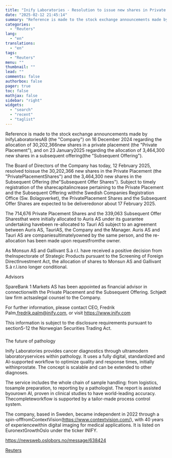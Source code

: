 ```yaml
---
title: "Inify Laboratories - Resolution to issue new shares in Private Placement and Subsequent Offering"
date: "2025-02-12 21:45:14"
summary: "Reference is made to the stock exchange announcements made by InifyLaboratoriesAB (the \"Company\") on 16 December 2024 regarding the allocation of 30,202,366new shares in a private placement (the \"Private Placement\"), and on 23 January2025 regarding the allocation of 3,464,300 new shares in a subsequent offering(the \"Subsequent Offering\").The Board of Directors..."
categories:
  - "Reuters"
lang:
  - "en"
translations:
  - "en"
tags:
  - "Reuters"
menu: ""
thumbnail: ""
lead: ""
comments: false
authorbox: false
pager: true
toc: false
mathjax: false
sidebar: "right"
widgets:
  - "search"
  - "recent"
  - "taglist"
---
```


Reference is made to the stock exchange announcements made by InifyLaboratoriesAB (the "Company") on 16 December 2024 regarding the allocation of 30,202,366new shares in a private placement (the "Private Placement"), and on 23 January2025 regarding the allocation of 3,464,300 new shares in a subsequent offering(the "Subsequent Offering").

The Board of Directors of the Company has today, 12 February 2025, resolved toissue the 30,202,366 new shares in the Private Placement (the "PrivatePlacementShares") and the 3,464,300 new shares in the Subsequent Offering (the"Subsequent Offer Shares"). Subject to timely registration of the sharecapitalincrease pertaining to the Private Placement and the Subsequent Offering withthe Swedish Companies Registration Office (Sw. Bolagsverket), the PrivatePlacement Shares and the Subsequent Offer Shares are expected to be deliveredonor about 17 February 2025.

The 714,676 Private Placement Shares and the 339,063 Subsequent Offer Sharesthat were initially allocated to Auris AS under its guarantee undertaking havebeen re-allocated to Tauri AS subject to an agreement between Auris AS, TauriAS, the Company and the Manager. Auris AS and Tauri AS are companiesultimatelyowned by the same person, and the re-allocation has been made upon requestfromthe owner.

As Monsun AS and Gallivant S.à r.l. have received a positive decision from theInspectorate of Strategic Products pursuant to the Screening of Foreign DirectInvestment Act, the allocation of shares to Monsun AS and Gallivant S.à r.l.isno longer conditional.

Advisors

SpareBank 1 Markets AS has been appointed as financial advisor in connectionwith the Private Placement and the Subsequent Offering. Schjødt law firm actsaslegal counsel to the Company.

For further information, please contact CEO, Fredrik Palm,fredrik.palm@inify.com, or visit https://www.inify.com

This information is subject to the disclosure requirements pursuant to section5-12 the Norwegian Securities Trading Act.

###

The future of pathology

Inify Laboratories provides cancer diagnostics through ultramodern laboratoryservices within pathology. It uses a fully digital, standardized and AI-supported workflow to optimize quality and response times, initially withinprostate. The concept is scalable and can be extended to other diagnoses.

The service includes the whole chain of sample handling: from logistics, tosample preparation, to reporting by a pathologist. The report is assisted byourown AI, proven in clinical studies to have world-leading accuracy. Thecompleteworkflow is supported by a tailor-made process control system.

The company, based in Sweden, became independent in 2022 through a spin-offfromContextVision(https://www.contextvision.com/), with 40 years of experiencewithin digital imaging for medical applications. It is listed on EuronextGrowthOslo under the ticker INIFY.

https://newsweb.oslobors.no/message/638424

[Reuters](https://www.tradingview.com/news/reuters.com,2025-02-12:newsml_ObiS0bJza:0-inify-laboratories-resolution-to-issue-new-shares-in-private-placement-and-subsequent-offering/)
